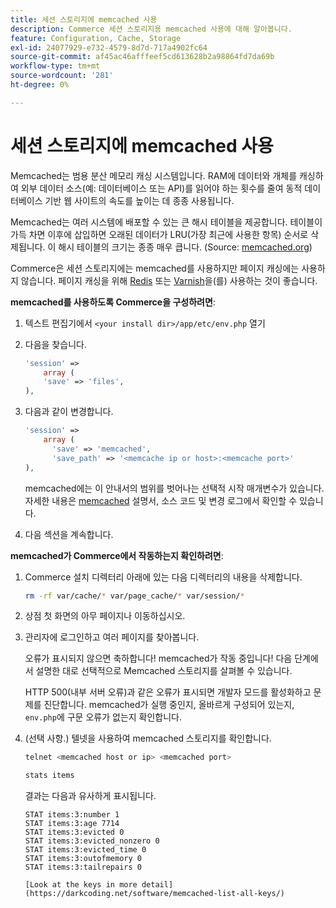 ```yaml
---
title: 세션 스토리지에 memcached 사용
description: Commerce 세션 스토리지용 memcached 사용에 대해 알아봅니다.
feature: Configuration, Cache, Storage
exl-id: 24077929-e732-4579-8d7d-717a4902fc64
source-git-commit: af45ac46afffeef5cd613628b2a98864fd7da69b
workflow-type: tm+mt
source-wordcount: '281'
ht-degree: 0%

---
```


# 세션 스토리지에 memcached 사용

Memcached는 범용 분산 메모리 캐싱 시스템입니다. RAM에 데이터와 개체를 캐싱하여 외부 데이터 소스(예: 데이터베이스 또는 API)를 읽어야 하는 횟수를 줄여 동적 데이터베이스 기반 웹 사이트의 속도를 높이는 데 종종 사용됩니다.

Memcached는 여러 시스템에 배포할 수 있는 큰 해시 테이블을 제공합니다. 테이블이 가득 차면 이후에 삽입하면 오래된 데이터가 LRU(가장 최근에 사용한 항목) 순서로 삭제됩니다. 이 해시 테이블의 크기는 종종 매우 큽니다. (Source: [memcached.org](https://www.memcached.org/))

Commerce은 세션 스토리지에는 memcached를 사용하지만 페이지 캐싱에는 사용하지 않습니다. 페이지 캐싱을 위해 [Redis](../cache/redis-pg-cache.md) 또는 [Varnish](../cache/config-varnish.md)을(를) 사용하는 것이 좋습니다.

**memcached를 사용하도록 Commerce을 구성하려면**:

1. 텍스트 편집기에서 `<your install dir>/app/etc/env.php` 열기
1. 다음을 찾습니다.

   ```php
   'session' =>
       array (
       'save' => 'files',
   ),
   ```

1. 다음과 같이 변경합니다.

   ```php
   'session' =>
       array (
         'save' => 'memcached',
         'save_path' => '<memcache ip or host>:<memcache port>'
   ),
   ```

   memcached에는 이 안내서의 범위를 벗어나는 선택적 시작 매개변수가 있습니다. 자세한 내용은 [memcached](https://www.php.net/manual/en/memcached.sessions.php) 설명서, 소스 코드 및 변경 로그에서 확인할 수 있습니다.

1. 다음 섹션을 계속합니다.

**memcached가 Commerce에서 작동하는지 확인하려면**:

1. Commerce 설치 디렉터리 아래에 있는 다음 디렉터리의 내용을 삭제합니다.

   ```bash
   rm -rf var/cache/* var/page_cache/* var/session/*
   ```

1. 상점 첫 화면의 아무 페이지나 이동하십시오.

1. 관리자에 로그인하고 여러 페이지를 찾아봅니다.

   오류가 표시되지 않으면 축하합니다! memcached가 작동 중입니다! 다음 단계에서 설명한 대로 선택적으로 Memcached 스토리지를 살펴볼 수 있습니다.

   HTTP 500(내부 서버 오류)과 같은 오류가 표시되면 개발자 모드를 활성화하고 문제를 진단합니다. memcached가 실행 중인지, 올바르게 구성되어 있는지, `env.php`에 구문 오류가 없는지 확인합니다.

1. (선택 사항.) 텔넷을 사용하여 memcached 스토리지를 확인합니다.

   ```bash
   telnet <memcached host or ip> <memcached port>
   ```

   ```bash
   stats items
   ```

   결과는 다음과 유사하게 표시됩니다.

   ```terminal
   STAT items:3:number 1
   STAT items:3:age 7714
   STAT items:3:evicted 0
   STAT items:3:evicted_nonzero 0
   STAT items:3:evicted_time 0
   STAT items:3:outofmemory 0
   STAT items:3:tailrepairs 0
   
   [Look at the keys in more detail](https://darkcoding.net/software/memcached-list-all-keys/)
   ```
